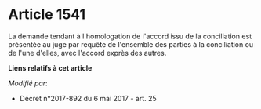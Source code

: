 # Article 1541

La demande tendant à l'homologation de l'accord issu de la conciliation est présentée au juge par requête de l'ensemble des
parties à la conciliation ou de l'une d'elles, avec l'accord exprès des autres.

**Liens relatifs à cet article**

_Modifié par_:

  - Décret n°2017-892 du 6 mai 2017 - art. 25
